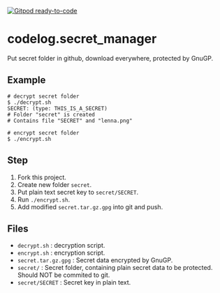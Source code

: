 [![Gitpod ready-to-code](https://img.shields.io/badge/Gitpod-ready--to--code-blue?logo=gitpod)](https://gitpod.io/#https://github.com/luzi82/codelog.secret_manager)

# codelog.secret_manager

Put secret folder in github, download everywhere, protected by GnuGP.

## Example

```
# decrypt secret folder
$ ./decrypt.sh 
SECRET: (type: THIS_IS_A_SECRET)
# Folder "secret" is created
# Contains file "SECRET" and "lenna.png"

# encrypt secret folder
$ ./encrypt.sh
```

## Step

1. Fork this project.
1. Create new folder `secret`.
1. Put plain text secret key to `secret/SECRET`.
1. Run `./encrypt.sh`.
1. Add modified `secret.tar.gz.gpg` into git and push.

## Files

* `decrypt.sh` : decryption script.
* `encrypt.sh` : encryption script.
* `secret.tar.gz.gpg` : Secret data encrypted by GnuGP.
* `secret/` : Secret folder, containing plain secret data to be protected.  Should NOT be commited to git.
* `secret/SECRET` : Secret key in plain text.
